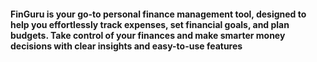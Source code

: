 #### FinGuru is your go-to personal finance management tool, designed to help you effortlessly track expenses, set financial goals, and plan budgets. Take control of your finances and make smarter money decisions with clear insights and easy-to-use features
